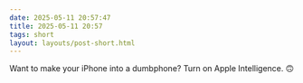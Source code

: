 ```yaml
---
date: 2025-05-11 20:57:47
title: 2025-05-11 20:57
tags: short
layout: layouts/post-short.html
---
```

Want to make your iPhone into a dumbphone? Turn on Apple Intelligence. 🙃
